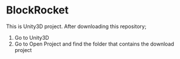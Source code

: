 BlockRocket
===========
This is Unity3D project.  After downloading this repository;
1. Go to Unity3D
2. Go to Open Project and find the folder that contains the download project
